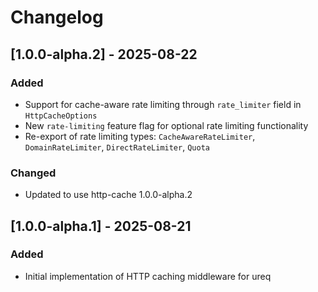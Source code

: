 # Changelog

## [1.0.0-alpha.2] - 2025-08-22

### Added

- Support for cache-aware rate limiting through `rate_limiter` field in `HttpCacheOptions`
- New `rate-limiting` feature flag for optional rate limiting functionality
- Re-export of rate limiting types: `CacheAwareRateLimiter`, `DomainRateLimiter`, `DirectRateLimiter`, `Quota`

### Changed

- Updated to use http-cache 1.0.0-alpha.2

## [1.0.0-alpha.1] - 2025-08-21

### Added

- Initial implementation of HTTP caching middleware for ureq